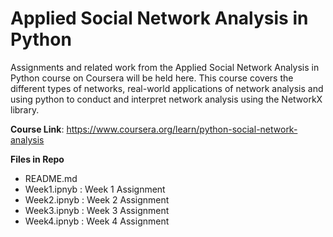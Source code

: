 # Applied Social Network Analysis in Python

Assignments and related work from the Applied Social Network Analysis in Python course on Coursera will be held here. This course covers the different types of networks, real-world applications of network analysis and using python to conduct and interpret network analysis using the NetworkX library. 

**Course Link**: https://www.coursera.org/learn/python-social-network-analysis

**Files in Repo**
* README.md
* Week1.ipnyb : Week 1 Assignment
* Week2.ipnyb : Week 2 Assignment
* Week3.ipnyb : Week 3 Assignment
* Week4.ipnyb : Week 4 Assignment


